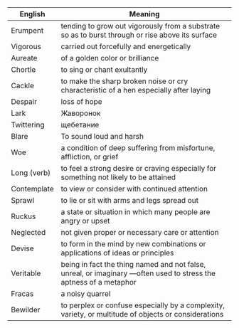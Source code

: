 | English     | Meaning                                                                                                           |
| ----------- | ----------------------------------------------------------------------------------------------------------------- |
| Erumpent    | tending to grow out vigorously from a substrate so as to burst through or rise above its surface                  |
| Vigorous    | carried out forcefully and energetically                                                                          |
| Aureate     | of a golden color or brilliance                                                                                   |
| Chortle     | to sing or chant exultantly                                                                                       |
| Cackle      | to make the sharp broken noise or cry characteristic of a hen especially after laying                             |
| Despair     | loss of hope                                                                                                      |
| Lark        | Жаворонок                                                                                                         |
| Twittering  | щебетание                                                                                                         |
| Blare       | To sound loud and harsh                                                                                           |
| Woe         | a condition of deep suffering from misfortune, affliction, or grief                                               |
| Long (verb) | to feel a strong desire or craving especially for something not likely to be attained                             |
| Contemplate | to view or consider with continued attention                                                                      |
| Sprawl      | to lie or sit with arms and legs spread out                                                                       |
| Ruckus      | a state or situation in which many people are angry or upset                                                      |
| Neglected   | not given proper or necessary care or attention                                                                   |
| Devise      | to form in the mind by new combinations or applications of ideas or principles                                    |
| Veritable   | being in fact the thing named and not false, unreal, or imaginary —often used to stress the aptness of a metaphor |
| Fracas      | a noisy quarrel                                                                                                   |
| Bewilder    | to perplex or confuse especially by a complexity, variety, or multitude of objects or considerations              |
